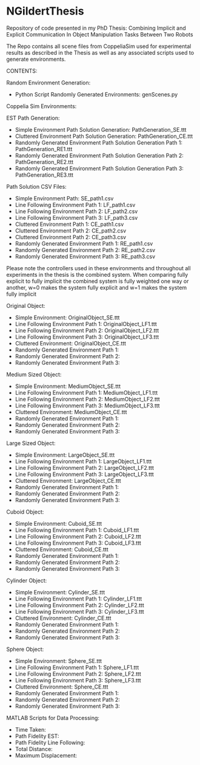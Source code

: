 # NGildertThesis
Repository of code presented in my PhD Thesis: Combining Implicit and Explicit Communication In Object Manipulation Tasks Between Two Robots

The Repo contains all scene files from CoppeliaSim used for experimental results as described in the Thesis as well as any associated scripts used to generate environments.

CONTENTS:

Random Environment Generation:

- Python Script Randomly Generated Environments: genScenes.py

Coppelia Sim Environments:

EST Path Generation:

- Simple Environment Path Solution Generation: PathGeneration_SE.ttt
- Cluttered Environment Path Solution Generation: PathGeneration_CE.ttt
- Randomly Generated Environment Path Solution Generation Path 1: PathGeneration_RE1.ttt
- Randomly Generated Environment Path Solution Generation Path 2: PathGeneration_RE2.ttt
- Randomly Generated Environment Path Solution Generation Path 3: PathGeneration_RE3.ttt

Path Solution CSV Files:

- Simple Environment Path: SE_path1.csv
- Line Following Environment Path 1: LF_path1.csv
- Line Following Environment Path 2: LF_path2.csv
- Line Following Environment Path 3: LF_path3.csv
- Cluttered Environment Path 1: CE_path1.csv
- Cluttered Environment Path 2: CE_path2.csv
- Cluttered Environment Path 2: CE_path3.csv
- Randomly Generated Environment Path 1: RE_path1.csv
- Randomly Generated Environment Path 2: RE_path2.csv
- Randomly Generated Environment Path 3: RE_path3.csv

Please note the controllers used in these environments and throughout all experiments in the thesis is the combined system. When comparing fully explicit to fully implicit the combined system is fully weighted one way or another, w=0 makes the system fully explicit and w=1 makes the system fully implicit

Original Object:

- Simple Environment: OriginalObject_SE.ttt
- Line Following Environment Path 1: OriginalObject_LF1.ttt
- Line Following Environment Path 2: OriginalObject_LF2.ttt
- Line Following Environment Path 3: OriginalObject_LF3.ttt
- Cluttered Environment: OriginalObject_CE.ttt
- Randomly Generated Environment Path 1:
- Randomly Generated Environment Path 2:
- Randomly Generated Environment Path 3:

Medium Sized Object:

- Simple Environment: MediumObject_SE.ttt
- Line Following Environment Path 1: MediumObject_LF1.ttt
- Line Following Environment Path 2: MediumObject_LF2.ttt
- Line Following Environment Path 3: MediumObject_LF3.ttt
- Cluttered Environment: MediumObject_CE.ttt
- Randomly Generated Environment Path 1:
- Randomly Generated Environment Path 2:
- Randomly Generated Environment Path 3:

Large Sized Object:

- Simple Environment: LargeObject_SE.ttt
- Line Following Environment Path 1: LargeObject_LF1.ttt
- Line Following Environment Path 2: LargeObject_LF2.ttt
- Line Following Environment Path 3: LargeObject_LF3.ttt
- Cluttered Environment: LargeObject_CE.ttt
- Randomly Generated Environment Path 1:
- Randomly Generated Environment Path 2:
- Randomly Generated Environment Path 3:

Cuboid Object:

- Simple Environment: Cuboid_SE.ttt
- Line Following Environment Path 1: Cuboid_LF1.ttt
- Line Following Environment Path 2: Cuboid_LF2.ttt
- Line Following Environment Path 3: Cuboid_LF3.ttt
- Cluttered Environment: Cuboid_CE.ttt
- Randomly Generated Environment Path 1:
- Randomly Generated Environment Path 2:
- Randomly Generated Environment Path 3:

Cylinder Object:

- Simple Environment: Cylinder_SE.ttt
- Line Following Environment Path 1: Cylinder_LF1.ttt
- Line Following Environment Path 2: Cylinder_LF2.ttt
- Line Following Environment Path 3: Cylinder_LF3.ttt
- Cluttered Environment: Cylinder_CE.ttt
- Randomly Generated Environment Path 1:
- Randomly Generated Environment Path 2:
- Randomly Generated Environment Path 3:

Sphere Object:

- Simple Environment: Sphere_SE.ttt
- Line Following Environment Path 1: Sphere_LF1.ttt
- Line Following Environment Path 2: Sphere_LF2.ttt
- Line Following Environment Path 3: Sphere_LF3.ttt
- Cluttered Environment: Sphere_CE.ttt
- Randomly Generated Environment Path 1:
- Randomly Generated Environment Path 2:
- Randomly Generated Environment Path 3:

MATLAB Scripts for Data Processing:

- Time Taken:
- Path Fidelity EST:
- Path Fidelity Line Following:
- Total Distance: 
- Maximum Displacement: 


